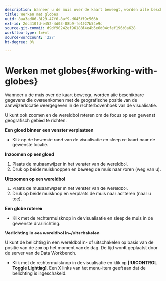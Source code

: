```yaml
---
description: Wanneer u de muis over de kaart beweegt, worden alle beschikbare gegevens die overeenkomen met de geografische positie van de aanwijzerlocatie weergegeven in de rechterbovenhoek van de visualisatie.
title: Werken met globes
uuid: 8aa3ad86-8129-47f6-8af9-d645ff9c566b
exl-id: 2dc410fd-e452-4d03-88b9-fe1027b54e9c
source-git-commit: d9df90242ef96188f4e4b5e6d04cfef196b0a628
workflow-type: tm+mt
source-wordcount: '227'
ht-degree: 0%

---
```


# Werken met globes{#working-with-globes}

Wanneer u de muis over de kaart beweegt, worden alle beschikbare gegevens die overeenkomen met de geografische positie van de aanwijzerlocatie weergegeven in de rechterbovenhoek van de visualisatie.

U kunt ook zoomen en de wereldbol roteren om de focus op een gewenst geografisch gebied te richten.

**Een gloed binnen een venster verplaatsen**

* Klik op de bovenste rand van de visualisatie en sleep de kaart naar de gewenste locatie.

**Inzoomen op een gloed**

1. Plaats de muisaanwijzer in het venster van de wereldbol.
1. Druk op beide muisknoppen en beweeg de muis naar voren (weg van u).

**Uitzoomen op een wereldbol**

1. Plaats de muisaanwijzer in het venster van de wereldbol.
1. Druk op beide muisknop en verplaats de muis naar achteren (naar u toe).

**Een globe roteren**

* Klik met de rechtermuisknop in de visualisatie en sleep de muis in de gewenste draairichting.

**Verlichting in een wereldbol in-/uitschakelen**

U kunt de belichting in een wereldbol in- of uitschakelen op basis van de positie van de zon op het moment van de dag. De tijd wordt geplaatst door de server van de Data Workbench.

* Klik met de rechtermuisknop in de visualisatie en klik op **[!UICONTROL Toggle Lighting]**. Een X links van het menu-item geeft aan dat de belichting is ingeschakeld.
